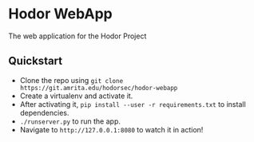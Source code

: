 # Hodor WebApp

The web application for the Hodor Project

## Quickstart
* Clone the repo using `git clone https://git.amrita.edu/hodorsec/hodor-webapp`
* Create a virtualenv and activate it.
* After activating it, `pip install --user -r requirements.txt` to 
install dependencies.
* `./runserver.py` to run the app.
* Navigate to `http://127.0.0.1:8080` to watch it in action!



